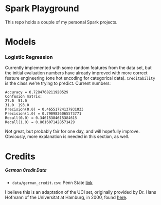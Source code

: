 # Spark Playground
This repo holds a couple of my personal Spark projects.

# Models
### Logistic Regression
Currently implemented with some random features from the data set, but the initial evaluation numbers have already improved with more correct feature engineering (one hot encoding for categorical data). `Creditability` is the class we're trying to predict. Current numbers:
```
Accuracy = 0.7284768211920529
Confusion matrix:
27.0  51.0
31.0  193.0
Precision(0.0) = 0.46551724137931033
Precision(1.0) = 0.7909836065573771
Recall(0.0) = 0.34615384615384615
Recall(1.0) = 0.8616071428571429
```
Not great, but probably fair for one day, and will hopefully improve. Obviously, more explanation is needed in this section, as well.

# Credits
##### German Credit Data
* `data/german_credit.csv`: Penn State [link](https://onlinecourses.science.psu.edu/stat857/sites/onlinecourses.science.psu.edu.stat857/files/german_credit.csv)

I believe this is an adaptation of the UCI set, originally provided by Dr. Hans Hofmann of the Universitat at Hamburg, in 2000, found [here](https://archive.ics.uci.edu/ml/datasets/statlog+(german+credit+data)).

